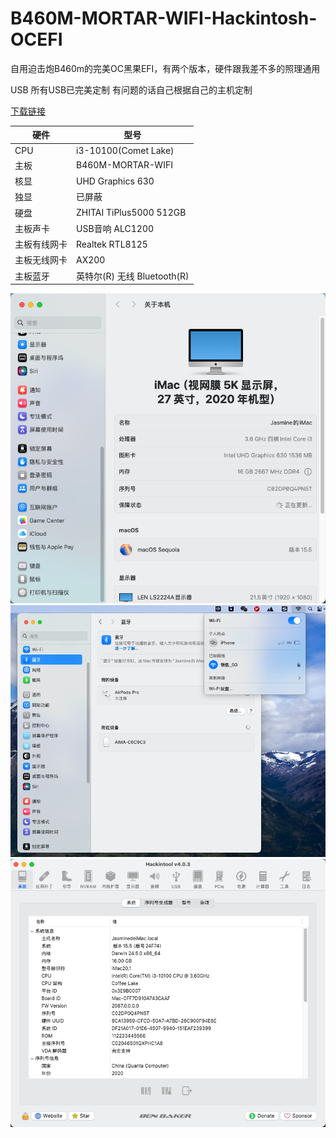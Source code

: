 # B460M-MORTAR-WIFI-Hackintosh-OCEFI
自用迫击炮B460m的完美OC黑果EFI，有两个版本，硬件跟我差不多的照理通用

USB 所有USB已完美定制 有问题的话自己根据自己的主机定制

[下载链接](https://github.com/JasmineYong/B460M-MORTAR-WIFI-Hackintosh-OCEFI/releases) 

| 硬件  | 型号 |
| ------------- | ------------- |
|CPU|i3-10100(Comet Lake)|
|主板|B460M-MORTAR-WIFI|
|核显|UHD Graphics 630|
|独显|已屏蔽|
|硬盘|ZHITAI TiPlus5000 512GB|
|主板声卡|USB音响 ALC1200|
|主板有线网卡|Realtek RTL8125|
|主板无线网卡|AX200|
|主板蓝牙|英特尔(R) 无线 Bluetooth(R)|

![image](https://github.com/JasmineYong/B460M-MORTAR-WIFI-Hackintosh-OCEFI/blob/main/1007a088f99274438179f83dcd50f13f.png)
![image](https://github.com/JasmineYong/B460M-MORTAR-WIFI-Hackintosh-OCEFI/blob/main/4974ae1e10ca320192d1ec013affa989.png)
![image](https://github.com/JasmineYong/B460M-MORTAR-WIFI-Hackintosh-OCEFI/blob/main/90cef088961cff3dec1ab1b92955fd4c.png)
